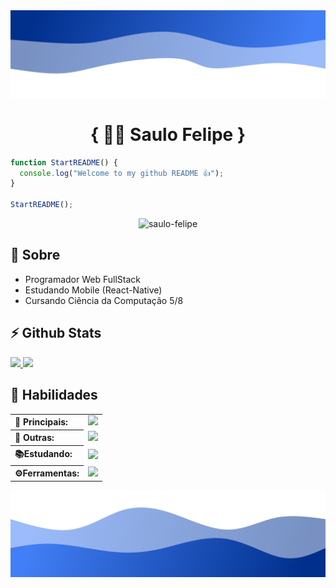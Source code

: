 <img src="./assets/top.svg" />

<h1 align="center">
  { 🧑‍💻 Saulo Felipe }
</h1>

```javascript
function StartREADME() {
  console.log("Welcome to my github README 👍");
}

StartREADME();
```
<p align="center"> <img src="https://komarev.com/ghpvc/?username=saulo-felipe&label=Profile%20views&color=blue&style=flat" alt="saulo-felipe" /> </p>

<h2>🚀 Sobre</h2>
<ul>
  <li>Programador Web FullStack</li>
  <li>Estudando Mobile (React-Native)</li>
  <li>Cursando Ciência da Computação 5/8</li>
</ul>

<h2>⚡️ Github Stats</h2>
<a href="https://github.com/Saulo-Felipe" align="center">
  <img  width="53.5%" src="https://github-readme-stats.vercel.app/api?username=Saulo-Felipe&layout=compact&include_all_commits=true&count_private=true&show_icons=true&icon_color=f2d200&theme=github_dark&bg_color=13171c&border_color=37383b" /> 
</a>
<a href="https://github.com/Saulo-Felipe" align="center">
  <img  width="45%" src="https://github-readme-stats.vercel.app/api/top-langs/?username=Saulo-Felipe&layout=compact&theme=github_dark&bg_color=13171c&border_color=37383b&langs_count=6"/>
</a>


<h2>📌 Habilidades</h2>

<table>
  <tr>
    <th align="left">👑 Principais: </th>
    <td><img src="https://skillicons.dev/icons?i=javascript,typescript,express,nodejs,react,nextjs,html,css,sass,postgres,styledcomponents,git" /></td>
  </tr>
  <tr>
    <th align="left">🤖 Outras: </th>
    <td><img src="https://skillicons.dev/icons?i=java,c,python,mysql,spring,redux,bootstrap" /></td>
  </tr>    
  <tr>
    <th align="left">📚Estudando:</th>
    <td><img src="https://skillicons.dev/icons?i=react,mongodb" /></td>
  </tr>    
  <tr>
    <th align="left">⚙️Ferramentas:</th>
    <td><img src="https://skillicons.dev/icons?i=vscode,figma,atom,linux" /></td>
  </tr>       
</table>


<img src="./assets/bottom.svg" />
